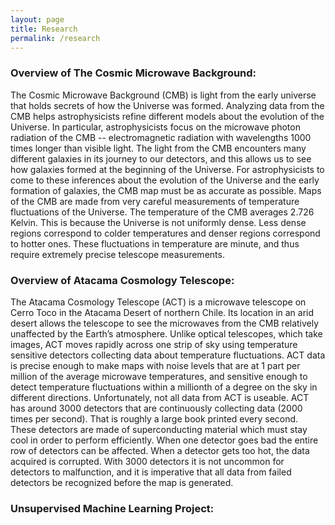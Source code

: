 ```yaml
---
layout: page
title: Research
permalink: /research
---
```


### Overview of The Cosmic Microwave Background:

The Cosmic Microwave Background (CMB) is light from the early universe that holds secrets of how the Universe was formed. Analyzing data from the CMB helps astrophysicists refine different models about the evolution of the Universe. In particular, astrophysicists focus on the microwave photon radiation of the CMB -- electromagnetic radiation with wavelengths 1000 times longer than visible light. The light from the CMB encounters many different galaxies in its journey to our detectors, and this allows us to see how galaxies formed at the beginning of the Universe. For astrophysicists to come to these inferences about the evolution of the Universe and the early formation of galaxies, the CMB map must be as accurate as possible. Maps of the CMB are made from very careful measurements of temperature fluctuations of the Universe. The temperature of the CMB averages 2.726 Kelvin. This is because the Universe is not uniformly dense. Less dense regions correspond to colder temperatures and denser regions correspond to hotter ones. These fluctuations in temperature are minute, and thus require extremely precise telescope measurements.  

### Overview of Atacama Cosmology Telescope:

The Atacama Cosmology Telescope (ACT) is a microwave telescope on Cerro Toco in the Atacama Desert of northern Chile. Its location in an arid desert allows the telescope to see the microwaves from the CMB relatively unaffected by the Earth’s atmosphere. Unlike optical telescopes, which take images, ACT moves rapidly across one strip of sky using temperature sensitive detectors collecting data about temperature fluctuations. ACT data is precise enough to make maps with noise levels that are at 1 part per million of the average microwave temperatures, and sensitive enough to detect temperature fluctuations within a millionth of a degree on the sky in different directions.  Unfortunately, not all data from ACT is useable. ACT has around 3000 detectors that are continuously collecting data (2000 times per second). That is roughly a large book printed every second. These detectors are made of superconducting material which must stay cool in order to perform efficiently. When one detector goes bad the entire row of detectors can be affected. When a detector gets too hot, the data acquired is corrupted. With 3000 detectors it is not uncommon for detectors to malfunction, and it is imperative that all data from failed detectors be recognized before the map is generated. 

### Unsupervised Machine Learning Project:
